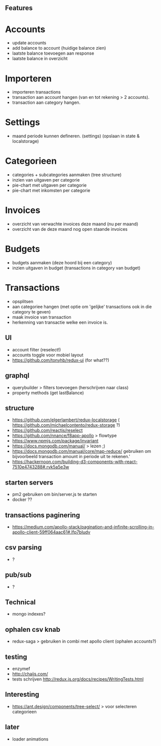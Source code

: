 ## Features

Accounts
========
 - update accounts
 - add balance to account (huidige balance zien)
 - laatste balance toevoegen aan response
 - laatste balance in overzicht


Importeren
==========
 - importeren transactions
 - transaction aan account hangen (van en tot rekening > 2 accounts).
 - transaction aan category hangen.

 
Settings
========
 - maand periode kunnen defineren. (settings) (opslaan in state & localstorage)


Categorieen
===========
  - categories + subcategories aanmaken (tree structure)
  - inzien van uitgaven per categorie
  - pie-chart met uitgaven per categorie
  - pie-chart met inkomsten per categorie


Invoices
========
 - overzicht van verwachte invoices deze maand (nu per maand)
 - overzicht van de deze maand nog open staande invoices


Budgets
=======
  - budgets aanmaken (deze hoord bij een category)
  - inzien uitgaven in budget (transactions in category van budget)


Transactions
============
 - opsplitsen
 - aan categoriee hangen (met optie om 'gelijke' transactions ook in die category te geven)
 - maak invoice van transaction
 - herkenning van transactie welke een invoice is.


## UI
 - account filter (reselect!)
 - accounts toggle voor mobiel layout
 - https://github.com/tonyhb/redux-ui (for what??)


## graphql
 - querybuilder > filters toevoegen (herschrijven naar class)
 - property methods (get lastBalance)


## structure 
 - https://github.com/elgerlambert/redux-localstorage ( https://github.com/michaelcontento/redux-storage ?)
 - https://github.com/reactjs/reselect
 - https://github.com/nnance/f8app-apollo > flowtype
 - https://www.npmjs.com/package/invariant
 - https://docs.mongodb.com/manual/ > lezen ;)
 - https://docs.mongodb.com/manual/core/map-reduce/ gebruiken om bijvoorbeeld transaction amount in periode uit te rekenen.'
 - https://hackernoon.com/building-d3-components-with-react-7510e4743288#.rvk5a5e3w


## starten servers
 - pm2 gebruiken om bin/server.js te starten
 - docker ??


## transactions paginering
 - https://medium.com/apollo-stack/pagination-and-infinite-scrolling-in-apollo-client-59ff064aac61#.lfp7bludv


## csv parsing 
 - ?

 
## pub/sub
 - ?
 
 
## Technical
 - mongo indexes?


## ophalen csv knab
 - redux-saga > gebruiken in combi met apollo client (ophalen accounts?)


## testing
 - enzymef
 - http://chaijs.com/
 - tests schrijven http://redux.js.org/docs/recipes/WritingTests.html
 

## Interesting
 - https://ant.design/components/tree-select/ > voor selecteren categorieen
 

## later 
 - loader animations
